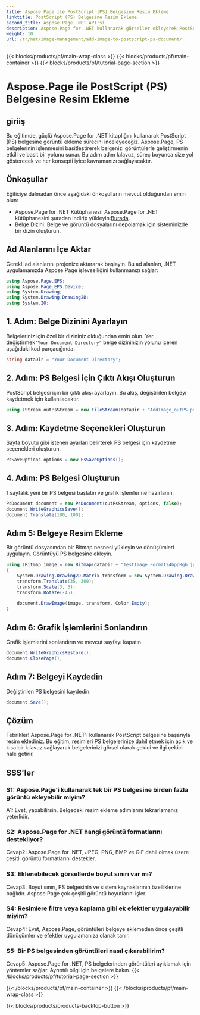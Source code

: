 ```yaml
---
title: Aspose.Page ile PostScript (PS) Belgesine Resim Ekleme
linktitle: PostScript (PS) Belgesine Resim Ekleme
second_title: Aspose.Page .NET API'si
description: Aspose.Page for .NET kullanarak görseller ekleyerek PostScript belgelerinizi nasıl geliştireceğinizi öğrenin. Sorunsuz bir deneyim için adım adım kılavuzumuzu izleyin.
weight: 10
url: /tr/net/image-management/add-image-to-postscript-ps-document/
---
```


{{< blocks/products/pf/main-wrap-class >}}
{{< blocks/products/pf/main-container >}}
{{< blocks/products/pf/tutorial-page-section >}}

# Aspose.Page ile PostScript (PS) Belgesine Resim Ekleme

## giriiş

Bu eğitimde, güçlü Aspose.Page for .NET kitaplığını kullanarak PostScript (PS) belgesine görüntü ekleme sürecini inceleyeceğiz. Aspose.Page, PS belgelerinin işlenmesini basitleştirerek belgenizi görüntülerle geliştirmenin etkili ve basit bir yolunu sunar. Bu adım adım kılavuz, süreç boyunca size yol gösterecek ve her konsepti iyice kavramanızı sağlayacaktır.

## Önkoşullar

Eğiticiye dalmadan önce aşağıdaki önkoşulların mevcut olduğundan emin olun:

-  Aspose.Page for .NET Kütüphanesi: Aspose.Page for .NET kütüphanesini şuradan indirip yükleyin:[Burada](https://releases.aspose.com/page/net/).
- Belge Dizini: Belge ve görüntü dosyalarını depolamak için sisteminizde bir dizin oluşturun.

## Ad Alanlarını İçe Aktar

Gerekli ad alanlarını projenize aktararak başlayın. Bu ad alanları, .NET uygulamanızda Aspose.Page işlevselliğini kullanmanızı sağlar:

```csharp
using Aspose.Page.EPS;
using Aspose.Page.EPS.Device;
using System.Drawing;
using System.Drawing.Drawing2D;
using System.IO;
```

## 1. Adım: Belge Dizinini Ayarlayın

 Belgeleriniz için özel bir dizininiz olduğundan emin olun. Yer değiştirmek`"Your Document Directory"` belge dizininizin yolunu içeren aşağıdaki kod parçacığında.

```csharp
string dataDir = "Your Document Directory";
```

## 2. Adım: PS Belgesi için Çıktı Akışı Oluşturun

PostScript belgesi için bir çıktı akışı ayarlayın. Bu akış, değiştirilen belgeyi kaydetmek için kullanılacaktır.

```csharp
using (Stream outPsStream = new FileStream(dataDir + "AddImage_outPS.ps", FileMode.Create))
```

## 3. Adım: Kaydetme Seçenekleri Oluşturun

Sayfa boyutu gibi istenen ayarları belirterek PS belgesi için kaydetme seçenekleri oluşturun.

```csharp
PsSaveOptions options = new PsSaveOptions();
```

## 4. Adım: PS Belgesi Oluşturun

1 sayfalık yeni bir PS belgesi başlatın ve grafik işlemlerine hazırlanın.

```csharp
PsDocument document = new PsDocument(outPsStream, options, false);
document.WriteGraphicsSave();
document.Translate(100, 100);
```

## Adım 5: Belgeye Resim Ekleme

Bir görüntü dosyasından bir Bitmap nesnesi yükleyin ve dönüşümleri uygulayın. Görüntüyü PS belgesine ekleyin.

```csharp
using (Bitmap image = new Bitmap(dataDir + "TestImage Format24bppRgb.jpg"))
{
    System.Drawing.Drawing2D.Matrix transform = new System.Drawing.Drawing2D.Matrix();
    transform.Translate(35, 300);
    transform.Scale(3, 3);
    transform.Rotate(-45);
    
    document.DrawImage(image, transform, Color.Empty);
}
```

## Adım 6: Grafik İşlemlerini Sonlandırın

Grafik işlemlerini sonlandırın ve mevcut sayfayı kapatın.

```csharp
document.WriteGraphicsRestore();
document.ClosePage();
```

## Adım 7: Belgeyi Kaydedin

Değiştirilen PS belgesini kaydedin.

```csharp
document.Save();
```

## Çözüm

Tebrikler! Aspose.Page for .NET'i kullanarak PostScript belgesine başarıyla resim eklediniz. Bu eğitim, resimleri PS belgelerinize dahil etmek için açık ve kısa bir kılavuz sağlayarak belgelerinizi görsel olarak çekici ve ilgi çekici hale getirir.

## SSS'ler

### S1: Aspose.Page'i kullanarak tek bir PS belgesine birden fazla görüntü ekleyebilir miyim?

A1: Evet, yapabilirsin. Belgedeki resim ekleme adımlarını tekrarlamanız yeterlidir.

### S2: Aspose.Page for .NET hangi görüntü formatlarını destekliyor?

Cevap2: Aspose.Page for .NET, JPEG, PNG, BMP ve GIF dahil olmak üzere çeşitli görüntü formatlarını destekler.

### S3: Eklenebilecek görsellerde boyut sınırı var mı?

Cevap3: Boyut sınırı, PS belgesinin ve sistem kaynaklarının özelliklerine bağlıdır. Aspose.Page çok çeşitli görüntü boyutlarını işler.

### S4: Resimlere filtre veya kaplama gibi ek efektler uygulayabilir miyim?

Cevap4: Evet, Aspose.Page, görüntüleri belgeye eklemeden önce çeşitli dönüşümler ve efektler uygulamanıza olanak tanır.

### S5: Bir PS belgesinden görüntüleri nasıl çıkarabilirim?

Cevap5: Aspose.Page for .NET, PS belgelerinden görüntüleri ayıklamak için yöntemler sağlar. Ayrıntılı bilgi için belgelere bakın.
{{< /blocks/products/pf/tutorial-page-section >}}

{{< /blocks/products/pf/main-container >}}
{{< /blocks/products/pf/main-wrap-class >}}

{{< blocks/products/products-backtop-button >}}
